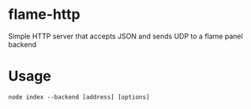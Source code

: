# flame-http
Simple HTTP server that accepts JSON and sends UDP to a flame panel backend

# Usage
`node index --backend [address] [options]`